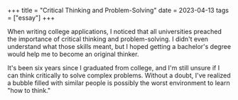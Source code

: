 +++
title = "Critical Thinking and Problem-Solving"
date = 2023-04-13
tags = ["essay"]
+++

When writing college applications, I noticed that all universities preached the importance of critical thinking and problem-solving. I didn't even understand what those skills meant, but I hoped getting a bachelor's degree would help me to become an original thinker.

It's been six years since I graduated from college, and I'm still unsure if I can think critically to solve complex problems. Without a doubt, I've realized a bubble filled with similar people is possibly the worst environment to learn "how to think."